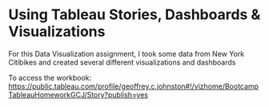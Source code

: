 # Using Tableau Stories, Dashboards & Visualizations
For this Data Visualization assignment, I took some data from New York Citibikes and created several different visualizations and dashboards

To access the workbook:   https://public.tableau.com/profile/geoffrey.c.johnston#!/vizhome/BootcampTableauHomeworkGCJ/Story?publish=yes
